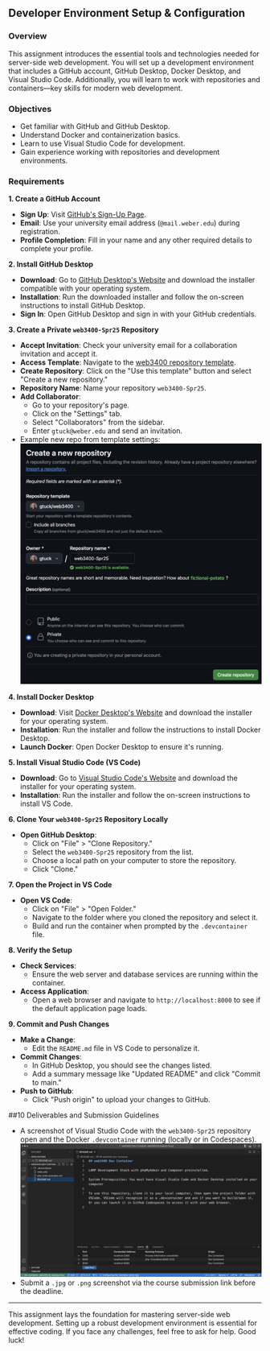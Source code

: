 ## Developer Environment Setup & Configuration

### Overview
This assignment introduces the essential tools and technologies needed for server-side web development. You will set up a development environment that includes a GitHub account, GitHub Desktop, Docker Desktop, and Visual Studio Code. Additionally, you will learn to work with repositories and containers—key skills for modern web development.

### Objectives
- Get familiar with GitHub and GitHub Desktop.
- Understand Docker and containerization basics.
- Learn to use Visual Studio Code for development.
- Gain experience working with repositories and development environments.

### Requirements

**1. Create a GitHub Account**

- **Sign Up**: Visit [GitHub's Sign-Up Page](https://github.com/join).
- **Email**: Use your university email address (`@mail.weber.edu`) during registration.
- **Profile Completion**: Fill in your name and any other required details to complete your profile.

**2. Install GitHub Desktop**

- **Download**: Go to [GitHub Desktop's Website](https://desktop.github.com/) and download the installer compatible with your operating system.
- **Installation**: Run the downloaded installer and follow the on-screen instructions to install GitHub Desktop.
- **Sign In**: Open GitHub Desktop and sign in with your GitHub credentials.

**3. Create a Private `web3400-Spr25` Repository**

- **Accept Invitation**: Check your university email for a collaboration invitation and accept it.
- **Access Template**: Navigate to the [web3400 repository template](https://github.com/gtuck/web3400).
- **Create Repository**: Click on the "Use this template" button and select "Create a new repository."
- **Repository Name**: Name your repository `web3400-Spr25`.
- **Add Collaborator**:
  - Go to your repository's page.
  - Click on the "Settings" tab.
  - Select "Collaborators" from the sidebar.
  - Enter `gtuck@weber.edu` and send an invitation.
- Example new repo from template settings:
     ![Example image](../images/create-repo-from-template-dark.png)

**4. Install Docker Desktop**

- **Download**: Visit [Docker Desktop's Website](https://www.docker.com/products/docker-desktop/) and download the installer for your operating system.
- **Installation**: Run the installer and follow the instructions to install Docker Desktop.
- **Launch Docker**: Open Docker Desktop to ensure it's running.

**5. Install Visual Studio Code (VS Code)**

- **Download**: Go to [Visual Studio Code's Website](https://code.visualstudio.com/) and download the installer for your operating system.
- **Installation**: Run the installer and follow the on-screen instructions to install VS Code.

**6. Clone Your `web3400-Spr25` Repository Locally**

- **Open GitHub Desktop**:
  - Click on "File" > "Clone Repository."
  - Select the `web3400-Spr25` repository from the list.
  - Choose a local path on your computer to store the repository.
  - Click "Clone."

**7. Open the Project in VS Code**

- **Open VS Code**:
  - Click on "File" > "Open Folder."
  - Navigate to the folder where you cloned the repository and select it.
  - Build and run the container when prompted by the `.devcontainer` file.

**8. Verify the Setup**

- **Check Services**:
  - Ensure the web server and database services are running within the container.
- **Access Application**:
  - Open a web browser and navigate to `http://localhost:8000` to see if the default application page loads.

**9. Commit and Push Changes**

- **Make a Change**:
  - Edit the `README.md` file in VS Code to personalize it.
- **Commit Changes**:
  - In GitHub Desktop, you should see the changes listed.
  - Add a summary message like "Updated README" and click "Commit to main."
- **Push to GitHub**:
  - Click "Push origin" to upload your changes to GitHub.
 
##10 Deliverables and Submission Guidelines
- A screenshot of Visual Studio Code with the `web3400-Spr25` repository open and the Docker `.devcontainer` running (locally or in Codespaces).
![Example image](../images/upload-example.png)
- Submit a `.jpg` or `.png` screenshot via the course submission link before the deadline.

---

This assignment lays the foundation for mastering server-side web development. Setting up a robust development environment is essential for effective coding. If you face any challenges, feel free to ask for help. Good luck!

